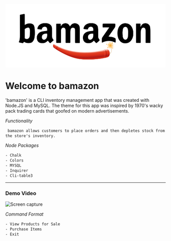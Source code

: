 ![bamazon](assets/bamazon_logo.svg)

# Welcome to bamazon

'bamazon' is a CLI inventory management app that was created with Node.JS and MySQL. The theme for this app was inspired by 1970's wacky pack trading cards that goofed on modern advertisements. 


*Functionality*
```
 bamazon allows customers to place orders and then depletes stock from the store's inventory.
```

*Node Packages*
```
- Chalk 
- Colors
- MYSQL
- Inquirer
- Cli-table3
```

---
### Demo Video
![Screen capture](.gif)

*Command Format*
```
- View Products for Sale
- Purchase Items
- Exit 
```